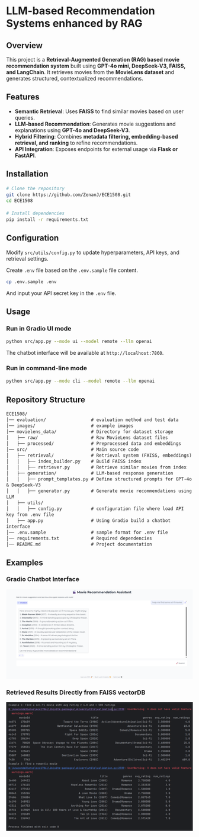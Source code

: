 # LLM-based Recommendation Systems enhanced by RAG

## Overview
This project is a **Retrieval-Augmented Generation (RAG) based movie recommendation system** built using **GPT-4o mini, DeepSeek-V3, FAISS, and LangChain**. It retrieves movies from the **MovieLens dataset** and generates structured, contextualized recommendations.

## Features
- **Semantic Retrieval**: Uses **FAISS** to find similar movies based on user queries.
- **LLM-based Recommendation**: Generates movie suggestions and explanations using **GPT-4o and DeepSeek-V3**.
- **Hybrid Filtering**: Combines **metadata filtering, embedding-based retrieval, and ranking** to refine recommendations.
- **API Integration**: Exposes endpoints for external usage via **Flask or FastAPI**.

## Installation
```bash
# Clone the repository
git clone https://github.com/ZenanJ/ECE1508.git
cd ECE1508

# Install dependencies
pip install -r requirements.txt
```

## Configuration
Modify `src/utils/config.py` to update hyperparameters, API keys, and retrieval settings.

Create `.env` file based on the `.env.sample` file content.
```bash
cp .env.sample .env
```
And input your API secret key in the `.env` file.


## Usage
### Run in Gradio UI mode
```bash
python src/app.py --mode ui --model remote --llm openai
```
The chatbot interface will be available at `http://localhost:7860`.

### Run in command-line mode
```bash
python src/app.py --mode cli --model remote --llm openai
```

## Repository Structure
```
ECE1508/
│── evaluation/                 # evaluation method and test data
│── images/                     # example images
│── movielens_data/             # Directory for dataset storage
│   ├── raw/                    # Raw MovieLens dataset files
│   ├── processed/              # Preprocessed data and embeddings
│── src/                        # Main source code
│   ├── retrieval/              # Retrieval system (FAISS, embeddings)
│   │   ├── index_builder.py    # Build FAISS index
│   │   ├── retriever.py        # Retrieve similar movies from index
│   ├── generation/             # LLM-based response generation
│   │   ├── prompt_templates.py # Define structured prompts for GPT-4o & DeepSeek-V3
│   │   ├── generator.py        # Generate movie recommendations using LLM
│   ├── utils/                  
│   │   ├── config.py           # configuration file where load API key from .env file
│   ├── app.py                  # Using Gradio build a chatbot interface
│── .env.sample                 # sample format for .env file
│── requirements.txt            # Required dependencies
│── README.md                   # Project documentation
```

## Examples
### Gradio Chatbot Interface
<img src="images/gradio_ui_example.png" alt="Gradio Interface">

### Retrieved Results Directly from FAISS vectorDB
<img src="images/retriever_examples.png" alt="">
